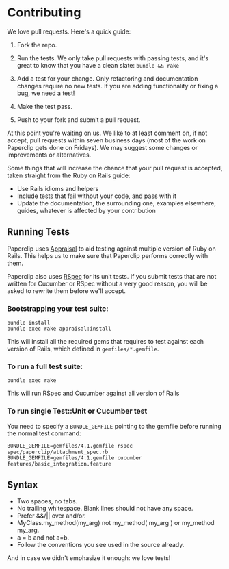 Contributing
============

We love pull requests. Here's a quick guide:

1. Fork the repo.

2. Run the tests. We only take pull requests with passing tests, and it's great
to know that you have a clean slate: `bundle && rake`

3. Add a test for your change. Only refactoring and documentation changes
require no new tests. If you are adding functionality or fixing a bug, we need
a test!

4. Make the test pass.

5. Push to your fork and submit a pull request.

At this point you're waiting on us. We like to at least comment on, if not
accept, pull requests within seven business days (most of the work on Paperclip
gets done on Fridays). We may suggest some changes or improvements or
alternatives.

Some things that will increase the chance that your pull request is accepted,
taken straight from the Ruby on Rails guide:

* Use Rails idioms and helpers
* Include tests that fail without your code, and pass with it
* Update the documentation, the surrounding one, examples elsewhere, guides,
  whatever is affected by your contribution

Running Tests
-------------

Paperclip uses [Appraisal](https://github.com/thoughtbot/appraisal) to aid
testing against multiple version of Ruby on Rails. This helps us to make sure
that Paperclip performs correctly with them.

Paperclip also uses [RSpec](http://rspec.info) for its unit tests. If you submit
tests that are not written for Cucumber or RSpec without a very good reason, you
will be asked to rewrite them before we'll accept.

### Bootstrapping your test suite:

    bundle install
    bundle exec rake appraisal:install

This will install all the required gems that requires to test against each
version of Rails, which defined in `gemfiles/*.gemfile`.

### To run a full test suite:

    bundle exec rake

This will run RSpec and Cucumber against all version of Rails

### To run single Test::Unit or Cucumber test

You need to specify a `BUNDLE_GEMFILE` pointing to the gemfile before running
the normal test command:

    BUNDLE_GEMFILE=gemfiles/4.1.gemfile rspec spec/paperclip/attachment_spec.rb
    BUNDLE_GEMFILE=gemfiles/4.1.gemfile cucumber features/basic_integration.feature

Syntax
------

* Two spaces, no tabs.
* No trailing whitespace. Blank lines should not have any space.
* Prefer &&/|| over and/or.
* MyClass.my_method(my_arg) not my_method( my_arg ) or my_method my_arg.
* a = b and not a=b.
* Follow the conventions you see used in the source already.

And in case we didn't emphasize it enough: we love tests!

